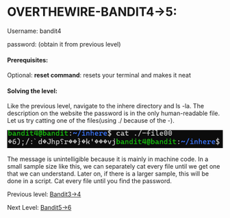 # OVERTHEWIRE-BANDIT4->5:































































Username: bandit4















password: <Redacted>(obtain it from previous level)































#### Prerequisites: 







Optional: **reset command**: resets your terminal and makes it neat







#### Solving the level: 







Like the previous level, navigate to the inhere directory and ls -la. The description on the website the password is in the only human-readable file. Let us try catting one of the files(using ./ because of the -). 



















![Image couldn't load](images/Screenshot-Bandit4-1.png)











The message is unintelligible because it is mainly in machine code. In a small sample size like this, we can separately cat every file until we get one that we can understand. Later on, if there is a larger sample, this will be done in a script. Cat every file until you find the password.







Previous level: [Bandit3->4](../Bandit3/writeup.md.md)































Next Level: [Bandit5->6](../Bandit5/writeup.md.md)









